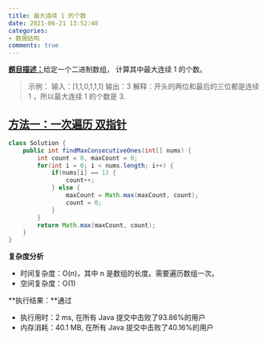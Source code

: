 ```yaml
---
title: 最大连续 1 的个数
date: 2021-06-21 13:52:48
categories:
- 数据结构
comments: true
---
```


[**题目描述：**](https://leetcode-cn.com/problems/max-consecutive-ones/)给定一个二进制数组， 计算其中最大连续 1 的个数。

 <!-- more -->

> 示例：
> 输入：[1,1,0,1,1,1]
> 输出：3
> 解释：开头的两位和最后的三位都是连续 1 ，所以最大连续 1 的个数是 3.



## [方法一：一次遍历 双指针](https://leetcode-cn.com/problems/max-consecutive-ones/solution/zui-da-lian-xu-1de-ge-shu-by-leetcode-so-252a/)

```java
class Solution {
    public int findMaxConsecutiveOnes(int[] nums) {
        int count = 0, maxCount = 0;
        for(int i = 0; i < nums.length; i++) {
            if(nums[i] == 1) {
                count++;
            } else {
                maxCount = Math.max(maxCount, count);
                count = 0;
            }
        }
        return Math.max(maxCount, count);
    }
}
```

**复杂度分析**

- 时间复杂度：O(n)，其中 n 是数组的长度。需要遍历数组一次。
- 空间复杂度：O(1)

**执行结果：**通过

- 执行用时：2 ms, 在所有 Java 提交中击败了93.86%的用户
- 内存消耗：40.1 MB, 在所有 Java 提交中击败了40.16%的用户
